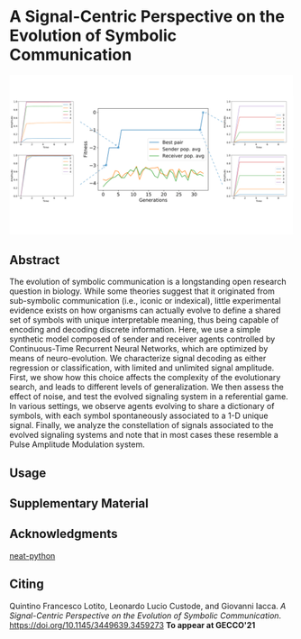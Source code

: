 # A Signal-Centric Perspective on the Evolution of Symbolic Communication

 ![Evolution of signal communication](https://github.com/FraLotito/evol-signal-comm/blob/main/cover.png)

## Abstract
The evolution of symbolic communication is a longstanding open research question in biology. While some theories suggest that it originated from sub-symbolic communication (i.e., iconic or indexical), little experimental evidence exists on how organisms can actually evolve to define a shared set of symbols with unique interpretable meaning, thus being capable of encoding and decoding discrete information. Here, we use a simple synthetic model composed of sender and receiver agents controlled by Continuous-Time Recurrent Neural Networks, which are optimized by means of neuro-evolution. We characterize signal decoding as either regression or classification, with limited and unlimited signal amplitude. First, we show how this choice affects the complexity of the evolutionary search, and leads to different levels of generalization. We then assess the effect of noise, and test the evolved signaling system in a referential game. In various settings, we observe agents evolving to share a dictionary of symbols, with each symbol spontaneously associated to a 1-D unique signal. Finally, we analyze the constellation of signals associated to the evolved signaling systems and note that in most cases these resemble a Pulse Amplitude Modulation system.

## Usage

## Supplementary Material

## Acknowledgments
[neat-python](https://github.com/CodeReclaimers/neat-python)

## Citing
Quintino Francesco Lotito, Leonardo Lucio Custode, and Giovanni Iacca. *A Signal-Centric Perspective on the Evolution of Symbolic Communication*. https://doi.org/10.1145/3449639.3459273 **To appear at GECCO'21**
